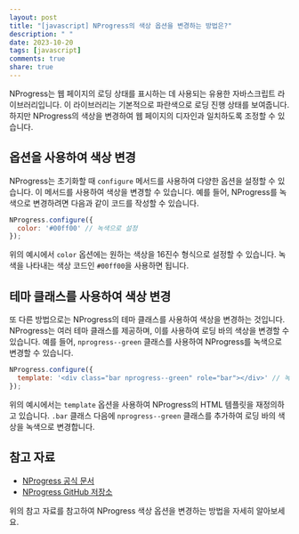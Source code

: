 ```yaml
---
layout: post
title: "[javascript] NProgress의 색상 옵션을 변경하는 방법은?"
description: " "
date: 2023-10-20
tags: [javascript]
comments: true
share: true
---
```


NProgress는 웹 페이지의 로딩 상태를 표시하는 데 사용되는 유용한 자바스크립트 라이브러리입니다. 이 라이브러리는 기본적으로 파란색으로 로딩 진행 상태를 보여줍니다. 하지만 NProgress의 색상을 변경하여 웹 페이지의 디자인과 일치하도록 조정할 수 있습니다. 

## 옵션을 사용하여 색상 변경

NProgress는 초기화할 때 `configure` 메서드를 사용하여 다양한 옵션을 설정할 수 있습니다. 이 메서드를 사용하여 색상을 변경할 수 있습니다. 예를 들어, NProgress를 녹색으로 변경하려면 다음과 같이 코드를 작성할 수 있습니다.

```javascript
NProgress.configure({
  color: '#00ff00' // 녹색으로 설정
});
```

위의 예시에서 `color` 옵션에는 원하는 색상을 16진수 형식으로 설정할 수 있습니다. 녹색을 나타내는 색상 코드인 `#00ff00`을 사용하면 됩니다.

## 테마 클래스를 사용하여 색상 변경

또 다른 방법으로는 NProgress의 테마 클래스를 사용하여 색상을 변경하는 것입니다. NProgress는 여러 테마 클래스를 제공하며, 이를 사용하여 로딩 바의 색상을 변경할 수 있습니다. 예를 들어, `nprogress--green` 클래스를 사용하여 NProgress를 녹색으로 변경할 수 있습니다.

```javascript
NProgress.configure({
  template: '<div class="bar nprogress--green" role="bar"></div>' // 녹색 테마 클래스 사용
});
```

위의 예시에서는 `template` 옵션을 사용하여 NProgress의 HTML 템플릿을 재정의하고 있습니다. `.bar` 클래스 다음에 `nprogress--green` 클래스를 추가하여 로딩 바의 색상을 녹색으로 변경합니다.

## 참고 자료

- [NProgress 공식 문서](https://ricostacruz.com/nprogress/)
- [NProgress GitHub 저장소](https://github.com/rstacruz/nprogress)

위의 참고 자료를 참고하여 NProgress 색상 옵션을 변경하는 방법을 자세히 알아보세요.